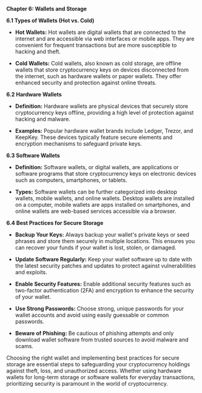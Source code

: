 **Chapter 6: Wallets and Storage**

**6.1 Types of Wallets (Hot vs. Cold)**

- **Hot Wallets:** Hot wallets are digital wallets that are connected to the internet and are accessible via web interfaces or mobile apps. They are convenient for frequent transactions but are more susceptible to hacking and theft.

- **Cold Wallets:** Cold wallets, also known as cold storage, are offline wallets that store cryptocurrency keys on devices disconnected from the internet, such as hardware wallets or paper wallets. They offer enhanced security and protection against online threats.

**6.2 Hardware Wallets**

- **Definition:** Hardware wallets are physical devices that securely store cryptocurrency keys offline, providing a high level of protection against hacking and malware.

- **Examples:** Popular hardware wallet brands include Ledger, Trezor, and KeepKey. These devices typically feature secure elements and encryption mechanisms to safeguard private keys.

**6.3 Software Wallets**

- **Definition:** Software wallets, or digital wallets, are applications or software programs that store cryptocurrency keys on electronic devices such as computers, smartphones, or tablets.

- **Types:** Software wallets can be further categorized into desktop wallets, mobile wallets, and online wallets. Desktop wallets are installed on a computer, mobile wallets are apps installed on smartphones, and online wallets are web-based services accessible via a browser.

**6.4 Best Practices for Secure Storage**

- **Backup Your Keys:** Always backup your wallet's private keys or seed phrases and store them securely in multiple locations. This ensures you can recover your funds if your wallet is lost, stolen, or damaged.

- **Update Software Regularly:** Keep your wallet software up to date with the latest security patches and updates to protect against vulnerabilities and exploits.

- **Enable Security Features:** Enable additional security features such as two-factor authentication (2FA) and encryption to enhance the security of your wallet.

- **Use Strong Passwords:** Choose strong, unique passwords for your wallet accounts and avoid using easily guessable or common passwords.

- **Beware of Phishing:** Be cautious of phishing attempts and only download wallet software from trusted sources to avoid malware and scams.

Choosing the right wallet and implementing best practices for secure storage are essential steps to safeguarding your cryptocurrency holdings against theft, loss, and unauthorized access. Whether using hardware wallets for long-term storage or software wallets for everyday transactions, prioritizing security is paramount in the world of cryptocurrency.